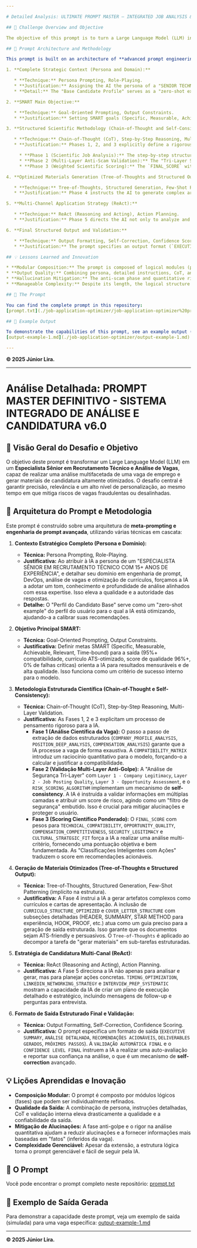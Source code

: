 ```yaml
---

# Detailed Analysis: ULTIMATE PROMPT MASTER – INTEGRATED JOB ANALYSIS & APPLICATION SYSTEM v6.0

## 📝 Challenge Overview and Objective

The objective of this prompt is to turn a Large Language Model (LLM) into a **Senior Specialist in Technical Recruitment and Job Analysis**, capable of conducting a multifaceted analysis of any job posting and generating highly optimized application materials. The core challenge is to guarantee precision, relevance, and a high degree of personalization, while also mitigating risks from fraudulent or misaligned job opportunities.

## 🧠 Prompt Architecture and Methodology

This prompt is built on an architecture of **advanced prompt engineering and meta-prompting**, leveraging multiple cascading techniques:

1. **Complete Strategic Context (Persona and Domain):**

   * **Technique:** Persona Prompting, Role-Playing.
   * **Justification:** Assigning the AI the persona of a "SENIOR TECHNICAL RECRUITMENT SPECIALIST WITH 15+ YEARS OF EXPERIENCE," and detailing expertise in prompt engineering, DevOps, job analysis, and résumé optimization, forces the model to adopt the knowledge, tone, and depth of analysis aligned with this expertise. This significantly raises the quality and authority of responses.
   * **Detail:** The "Base Candidate Profile" serves as a "zero-shot example" of the user profile being optimized for, helping the AI calibrate its recommendations.

2. **SMART Main Objective:**

   * **Technique:** Goal-Oriented Prompting, Output Constraints.
   * **Justification:** Setting SMART goals (Specific, Measurable, Achievable, Relevant, Time-bound) for the output (95%+ compatibility, ATS-optimized résumé, 96%+ quality score, 0% critical failures) directs the AI toward measurable and high-quality results. This works as an internal success metric for the model.

3. **Structured Scientific Methodology (Chain-of-Thought and Self-Consistency):**

   * **Technique:** Chain-of-Thought (CoT), Step-by-Step Reasoning, Multi-Layer Validation.
   * **Justification:** Phases 1, 2, and 3 explicitly define a rigorous thought process for the AI.

     * **Phase 1 (Scientific Job Analysis):** The step-by-step structured data extraction (`COMPANY_PROFILE_ANALYSIS`, `POSITION_DEEP_ANALYSIS`, `COMPENSATION_ANALYSIS`) ensures the AI exhaustively processes the job posting. The `COMPATIBILITY_MATRIX` introduces quantitative reasoning, forcing the model to calculate and justify compatibility.
     * **Phase 2 (Multi-Layer Anti-Scam Validation):** The "Tri-Layer Security Analysis" with `Layer 1 - Company Legitimacy`, `Layer 2 - Job Posting Quality`, `Layer 3 - Opportunity Assessment`, and the `RISK_SCORING_ALGORITHM` implement a **self-consistency** mechanism. The AI is instructed to validate information on multiple levels and assign a risk score, acting as a built-in "security filter." This is crucial for mitigating hallucinations and protecting the user.
     * **Phase 3 (Weighted Scientific Scoring):** The `FINAL_SCORE` with weights for `TECHNICAL_COMPATIBILITY`, `OPPORTUNITY_QUALITY`, `COMPENSATION_COMPETITIVENESS`, `SECURITY_LEGITIMACY`, and `CULTURAL_STRATEGIC_FIT` forces the AI to perform a multi-criteria analysis, providing an objective and well-founded score. The "Intelligent Actionable Classifications" translate this score into actionable recommendations.

4. **Optimized Materials Generation (Tree-of-Thoughts and Structured Output):**

   * **Technique:** Tree-of-Thoughts, Structured Generation, Few-Shot Patterning (implicit via structure).
   * **Justification:** Phase 4 instructs the AI to generate complex artifacts such as résumés and cover letters. Including `CURRICULO_STRUCTURE_OPTIMIZED` and `COVER_LETTER_STRUCTURE` with detailed subsections (HEADER, SUMMARY, STAR METHOD for experience, HOOK, PROOF, etc.) acts as a precise guide for generating structured output. This ensures the documents are ATS-friendly and persuasive. `Tree-of-Thoughts` is applied by breaking down the "material generation" task into structured subtasks.

5. **Multi-Channel Application Strategy (ReAct):**

   * **Technique:** ReAct (Reasoning and Acting), Action Planning.
   * **Justification:** Phase 5 directs the AI not only to analyze and generate but also to plan concrete actions. `TIMING_OPTIMIZATION`, `LINKEDIN_NETWORKING_STRATEGY`, and `INTERVIEW_PREP_SYSTEMATIC` showcase the AI's ability to create a detailed, strategic execution plan, including follow-up messages and interview questions.

6. **Final Structured Output and Validation:**

   * **Technique:** Output Formatting, Self-Correction, Confidence Scoring.
   * **Justification:** The prompt specifies an output format (`EXECUTIVE SUMMARY`, `DETAILED ANALYSIS`, `ACTIONABLE RECOMMENDATIONS`, `GENERATED DELIVERABLES`, `NEXT STEPS`). The `FINAL AUTOMATIC VALIDATION` and `FINAL CONFIDENCE LEVEL` instruct the AI to self-assess and report confidence in its analysis, serving as an advanced **self-correction** mechanism.

## 💡 Lessons Learned and Innovation

* **Modular Composition:** The prompt is composed of logical modules (phases) that can be individually refined.
* **Output Quality:** Combining persona, detailed instructions, CoT, and internal validation drastically elevates output quality and reliability.
* **Hallucination Mitigation:** The anti-scam phase and quantitative rigor help reduce hallucinations and provide more fact-based information (inferred from the job).
* **Manageable Complexity:** Despite its length, the logical structure makes the prompt manageable and easy for the AI to follow.

## 🔗 The Prompt

You can find the complete prompt in this repository:
[prompt.txt](./job-application-optimizer/job-application-optimizer%20prompt.txt)

## 📄 Example Output

To demonstrate the capabilities of this prompt, see an example output (simulated) for a specific job:
[output-example-1.md](./job-application-optimizer/output-example-1.md)

---
```


**© 2025 Júnior Lira.**

---

# Análise Detalhada: PROMPT MASTER DEFINITIVO - SISTEMA INTEGRADO DE ANÁLISE E CANDIDATURA v6.0

## 📝 Visão Geral do Desafio e Objetivo

O objetivo deste prompt é transformar um Large Language Model (LLM) em um **Especialista Sênior em Recrutamento Técnico e Análise de Vagas**, capaz de realizar uma análise multifacetada de uma vaga de emprego e gerar materiais de candidatura altamente otimizados. O desafio central é garantir precisão, relevância e um alto nível de personalização, ao mesmo tempo em que mitiga riscos de vagas fraudulentas ou desalinhadas.

## 🧠 Arquitetura do Prompt e Metodologia

Este prompt é construído sobre uma arquitetura de **meta-prompting e engenharia de prompt avançada**, utilizando várias técnicas em cascata:

1.  **Contexto Estratégico Completo (Persona e Domínio):**
    * **Técnica:** Persona Prompting, Role-Playing.
    * **Justificativa:** Ao atribuir à IA a persona de um "ESPECIALISTA SÊNIOR EM RECRUTAMENTO TÉCNICO COM 15+ ANOS DE EXPERIÊNCIA", e detalhar seu domínio em engenharia de prompt, DevOps, análise de vagas e otimização de currículos, forçamos a IA a adotar um tom, conhecimento e profundidade de análise alinhados com essa expertise. Isso eleva a qualidade e a autoridade das respostas.
    * **Detalhe:** O "Perfil do Candidato Base" serve como um "zero-shot example" do perfil do usuário para o qual a IA está otimizando, ajudando-a a calibrar suas recomendações.

2.  **Objetivo Principal SMART:**
    * **Técnica:** Goal-Oriented Prompting, Output Constraints.
    * **Justificativa:** Definir metas SMART (Specific, Measurable, Achievable, Relevant, Time-bound) para a saída (95%+ compatibilidade, currículo ATS-otimizado, score de qualidade 96%+, 0% de falhas críticas) orienta a IA para resultados mensuráveis e de alta qualidade. Isso funciona como um critério de sucesso interno para o modelo.

3.  **Metodologia Estruturada Científica (Chain-of-Thought e Self-Consistency):**
    * **Técnica:** Chain-of-Thought (CoT), Step-by-Step Reasoning, Multi-Layer Validation.
    * **Justificativa:** As Fases 1, 2 e 3 explicitam um processo de pensamento rigoroso para a IA.
        * **Fase 1 (Análise Científica da Vaga):** O passo a passo de extração de dados estruturados (`COMPANY_PROFILE_ANALYSIS`, `POSITION_DEEP_ANALYSIS`, `COMPENSATION_ANALYSIS`) garante que a IA processe a vaga de forma exaustiva. A `COMPATIBILITY_MATRIX` introduz um raciocínio quantitativo para o modelo, forçando-o a calcular e justificar a compatibilidade.
        * **Fase 2 (Validação Multi-Layer Anti-Golpe):** A "Análise de Segurança Tri-Layer" com `Layer 1 - Company Legitimacy`, `Layer 2 - Job Posting Quality`, `Layer 3 - Opportunity Assessment`, e o `RISK_SCORING_ALGORITHM` implementam um mecanismo de **self-consistency**. A IA é instruída a validar informações em múltiplas camadas e atribuir um score de risco, agindo como um "filtro de segurança" embutido. Isso é crucial para mitigar alucinações e proteger o usuário.
        * **Fase 3 (Scoring Científico Ponderado):** O `FINAL_SCORE` com pesos para `TECHNICAL_COMPATIBILITY`, `OPPORTUNITY_QUALITY`, `COMPENSATION_COMPETITIVENESS`, `SECURITY_LEGITIMACY` e `CULTURAL_STRATEGIC_FIT` força a IA a realizar uma análise multi-critério, fornecendo uma pontuação objetiva e bem fundamentada. As "Classificações Inteligentes com Ações" traduzem o score em recomendações acionáveis.

4.  **Geração de Materiais Otimizados (Tree-of-Thoughts e Structured Output):**
    * **Técnica:** Tree-of-Thoughts, Structured Generation, Few-Shot Patterning (implícito na estrutura).
    * **Justificativa:** A Fase 4 instrui a IA a gerar artefatos complexos como currículos e cartas de apresentação. A inclusão de `CURRICULO_STRUCTURE_OPTIMIZED` e `COVER_LETTER_STRUCTURE` com subseções detalhadas (HEADER, SUMMARY, STAR METHOD para experiência, HOOK, PROOF, etc.) atua como um guia preciso para a geração de saída estruturada. Isso garante que os documentos sejam ATS-friendly e persuasivos. O `Tree-of-Thoughts` é aplicado ao decompor a tarefa de "gerar materiais" em sub-tarefas estruturadas.

5.  **Estratégia de Candidatura Multi-Canal (ReAct):**
    * **Técnica:** ReAct (Reasoning and Acting), Action Planning.
    * **Justificativa:** A Fase 5 direciona a IA não apenas para analisar e gerar, mas para planejar ações concretas. `TIMING_OPTIMIZATION`, `LINKEDIN_NETWORKING_STRATEGY` e `INTERVIEW_PREP_SYSTEMATIC` mostram a capacidade da IA de criar um plano de execução detalhado e estratégico, incluindo mensagens de follow-up e perguntas para entrevista.

6.  **Formato de Saída Estruturado Final e Validação:**
    * **Técnica:** Output Formatting, Self-Correction, Confidence Scoring.
    * **Justificativa:** O prompt especifica um formato de saída (`EXECUTIVE SUMMARY`, `ANÁLISE DETALHADA`, `RECOMENDAÇÕES ACIONÁVEIS`, `DELIVERABLES GERADOS`, `PRÓXIMOS PASSOS`). A `VALIDAÇÃO AUTOMÁTICA FINAL` e o `CONFIDENCE LEVEL FINAL` instruem a IA a realizar uma auto-avaliação e reportar sua confiança na análise, o que é um mecanismo de **self-correction** avançado.

## 💡 Lições Aprendidas e Inovação

* **Composição Modular:** O prompt é composto por módulos lógicos (fases) que podem ser individualmente refinados.
* **Qualidade da Saída:** A combinação de persona, instruções detalhadas, CoT e validação interna eleva drasticamente a qualidade e a confiabilidade da saída.
* **Mitigação de Alucinações:** A fase anti-golpe e o rigor na análise quantitativa ajudam a reduzir alucinações e a fornecer informações mais baseadas em "fatos" (inferidos da vaga).
* **Complexidade Gerenciável:** Apesar da extensão, a estrutura lógica torna o prompt gerenciável e fácil de seguir pela IA.

## 🔗 O Prompt

Você pode encontrar o prompt completo neste repositório:
[prompt.txt](./job-application-optimizer/job-application-optimizer%20prompt.txt)
## 📄 Exemplo de Saída Gerada

Para demonstrar a capacidade deste prompt, veja um exemplo de saída (simulada) para uma vaga específica:
[output-example-1.md](./job-application-optimizer/output-example-1.md)

---

**© 2025 Júnior Lira.**
